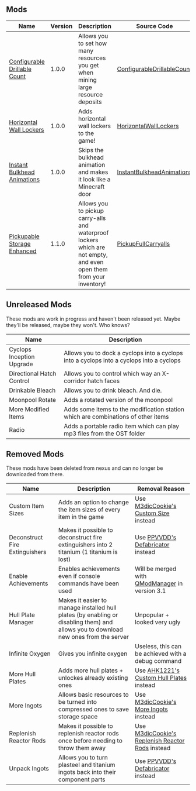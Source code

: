 ## Mods

| Name | Version | Description | Source Code |
|-|-|-|-|
| [Configurable Drillable Count](https://www.nexusmods.com/subnautica/mods/223) | 1.0.0 | Allows you to set how many resources you get when mining large resource deposits | [ConfigurableDrillableCount](ConfigurableDrillableCount/Mod.cs) |
| [Horizontal Wall Lockers](https://www.nexusmods.com/subnautica/mods/395) | 1.0.0 | Adds horizontal wall lockers to the game! | [HorizontalWallLockers](HorizontalWallLockers/Mod.cs)
| [Instant Bulkhead Animations](https://nexusmods.com/subnautica/mods/221) | 1.0.0 | Skips the bulkhead animation and makes it look like a Minecraft door | [InstantBulkheadAnimations](InstantBulkheadAnimations/Mod.cs) |
| [Pickupable Storage Enhanced](https://www.nexusmods.com/subnautica/mods/220) | 1.1.0 | Allows you to pickup carry-alls and waterproof lockers which are not empty, and even open them from your inventory! | [PickupFullCarryalls](PickupFullCarryalls/Mod.cs) |
  
## Unreleased Mods
These mods are work in progress and haven't been released yet. Maybe they'll be released, maybe they won't. Who knows?

| Name | Description |
|-|-|
| Cyclops Inception Upgrade | Allows you to dock a cyclops into a cyclops into a cyclops into a cyclops into a cyclops |
| Directional Hatch Control | Allows you to control which way an X-corridor hatch faces |
| Drinkable Bleach | Allows you to drink bleach. And die. |
| Moonpool Rotate | Adds a rotated version of the moonpool |
| More Modified Items | Adds some items to the modification station which are combinations of other items |
| Radio | Adds a portable radio item which can play mp3 files from the OST folder |
  
## Removed Mods
These mods have been deleted from nexus and can no longer be downloaded from there.
  
| Name | Description | Removal Reason |
|-|-|-|
| Custom Item Sizes | Adds an option to change the item sizes of every item in the game | Use [M3dicCookie's Custom Size](https://www.nexusmods.com/subnautica/mods/208) instead
| Deconstruct Fire Extinguishers | Makes it possible to deconstruct fire extinguishers into 2 titanium (1 titanium is lost) | Use [PPVVDD's Defabricator](https://www.nexusmods.com/subnautica/mods/216) instead |
| Enable Achievements | Enables achievements even if console commands have been used | Will be merged with [QModManager](https://www.nexusmods.com/subnautica/mods/201) in version 3.1 |
| Hull Plate Manager | Makes it easier to manage installed hull plates (by enabling or disabling them) and allows you to download new ones from the server | Unpopular + looked very ugly |
| Infinite Oxygen | Gives you infinite oxygen | Useless, this can be achieved with a debug command |
| More Hull Plates | Adds more hull plates + unlockes already existing ones | Use [AHK1221's Custom Hull Plates](https://www.nexusmods.com/subnautica/mods/95) instead |
| More Ingots | Allows basic resources to be turned into compressed ones to save storage space | Use [M3dicCookie's More Ingots](https://www.nexusmods.com/subnautica/mods/196) instead |
| Replenish Reactor Rods | Makes it possible to replenish reactor rods once before needing to throw them away | Use [M3dicCookie's Replenish Reactor Rods](https://www.nexusmods.com/subnautica/mods/230) instead |
| Unpack Ingots | Allows you to turn plasteel and titanium ingots back into their component parts | Use [PPVVDD's Defabricator](https://www.nexusmods.com/subnautica/mods/216) instead |
